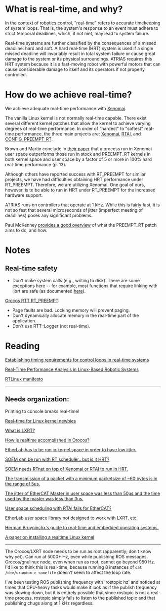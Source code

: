 # What is real-time, and why? #

In the context of robotics control, "[real-time](http://en.wikipedia.org/wiki/Real-time_computing)" refers to accurate timekeeping of system loops. That is, the system's response to an event must adhere to strict temporal deadlines, which, if not met, may lead to system failure.

Real-time systems are further classified by the consequences of a missed deadline: hard and soft. A hard real-time (HRT) system is used if a single missed deadline will invariably result in total system failure or cause great damage to the system or its physical surroundings. ATRIAS requires this HRT system because it is a fast-moving robot with powerful motors that can cause considerable damage to itself and its operators if not properly controlled.


# How do we achieve real-time? #

We achieve adequate real-time performance with [Xenomai](http://xenomai.org/).

The vanilla Linux kernel is not normally real-time capable. There exist several different kernel patches that allow the kernel to achieve varying degrees of real-time performance. In order of "hardest" to "softest" real-time performance, the three main projects are: [Xenomai](http://xenomai.org/), [RTAI](https://www.rtai.org/), and [CONFIG\_PREEMPT\_RT](https://rt.wiki.kernel.org/).

Brown and Martin conclude in [their paper](https://docs.google.com/viewer?url=https%3A%2F%2Fwww.osadl.org%2Ffileadmin%2Fdam%2Frtlws%2F12%2FBrown.pdf) that a process run in Xenomai user space outperforms those run in stock and PREEMPT\_RT kernels in both kernel space and user space by a factor of 5 or more in 100% hard real-time performance (p. 13).

Although others have reported success with RT\_PREEMPT for similar projects, we have had difficulties obtaining HRT performance under RT\_PREEMPT. Therefore, we are utilizing Xenomai. One goal of ours, however, is to be able to run in HRT under RT\_PREEMPT for the increased hardware support.

ATRIAS runs on controllers that operate at 1 kHz. While this is fairly fast, it is not so fast that several microseconds of jitter (imperfect meeting of deadlines) poses any significant problems.

Paul McKenney [provides a good overview](http://lwn.net/Articles/146861/) of what the PREEMPT\_RT patch aims to do, and how.

# Notes #

## Real-time safety ##

  * Don't make system calls (e.g., writing to disk). There are some exceptions here -- for example, most functions that require linking with librt are safe (as documented [here](http://orocos.org/forum/orocos/orocos-users/how-does-orocos-do-real-time-os-access)).

[Orocos RTT RT\_PREEMPT](http://www.orocos.org/forum/rtt/rtt-dev/orocos-rtt-rt-preempt):
  * Page faults are bad. Locking memory will prevent paging.
  * Don't dynamically allocate memory in the real-time part of the application.
  * Don't use RTT::Logger (not real-time).


# Reading #

[Establishing timing requirements for control loops in real-time systems](https://docs.google.com/viewer?url=http://www.cs.st-andrews.ac.uk/~pn/establishing-timing-reqs-mm02.pdf&pli=1)

[Real-Time Performance Analysis in Linux-Based Robotic Systems](https://docs.google.com/viewer?url=http%3A%2F%2Fkernel.org%2Fdoc%2Fols%2F2009%2Fols2009-pages-331-339.pdf)

[RTLinux manifesto](https://docs.google.com/viewer?url=http%3A%2F%2Fwww.yodaiken.com%2Fpapers%2Frtlmanifesto.pdf)


---


## Needs organization: ##

Printing to console breaks real-time!

[Real-time for Linux kernel newbies](http://groups.google.com/group/linuxkernelnewbies/browse_thread/thread/69780b554fd7fd61/25e69a7cf81c04c9?pli=1)

[What is LXRT?](https://www.rtai.org/documentation/magma/html/api/whatis_lxrt.html)

[How is realtime accomplished in Orocos?](http://www.orocos.org/node/503)

[EtherLab has to be run in kernel space in order to have low jitter.](http://permalink.gmane.org/gmane.linux.real-time.rtai/24585)

[SOEM can be run with RT scheduler.. but is it HRT?](https://amigo.wtb.tue.nl/svn/amigo/code/tue-ros-pkg/trunk/tue_actuation/amigo_etherCAT/soem.ops)

[SOEM needs RTnet on top of Xenomai or RTAI to run in HRT.](http://www.orocos.org/forum/orocos/orocos-users/ethercat-driver-orocos)

[The transmission of a packet with a minimum packetsize of ~60 bytes is in the range of 5us.](http://lists.etherlab.org/pipermail/etherlab-users/2011/001247.html)

[The jitter of EtherCAT Master in user space was less than 50µs and the time used by the master was less than 3µs.](http://lists.etherlab.org/pipermail/etherlab-users/2009/000535.html)

[User space scheduling with RTAI fails for EtherCAT?](http://lists.etherlab.org/pipermail/etherlab-users/2011/001187.html)

[EtherLab user space library not designed to work with LXRT, etc.](http://lists.etherlab.org/pipermail/etherlab-users/2010/000804.html)

[Herman Bruyninchx's guide to real-time and embedded operating systems.](http://people.mech.kuleuven.be/~bruyninc/rthowto/rtHOWTO.pdf)

[A paper on installing a realtime Linux kernel](http://www.mate.tue.nl/mate/pdfs/10018.pdf)


---


The Orocos/LXRT node needs to be run as root (apparently; don't know why yet). Can run at 5000+ Hz, even while publishing ROS messages. Orocos/gnulinux node, even when run as root, cannot go beyond 950 Hz. I'd like to think this is real-time, because running 8 instances of `cat /dev/urandom > somefile` doesn't seem to affect the loop rate.

I've been testing ROS publishing frequency with 'rostopic hz' and noticed at times that CPU-heavy tasks would make it look as if the publish frequency was slowing down, but it is entirely possible that since rostopic is not a real-time process, rostopic simply fails to listen to the published topic and that publishing chugs along at 1 kHz regardless.